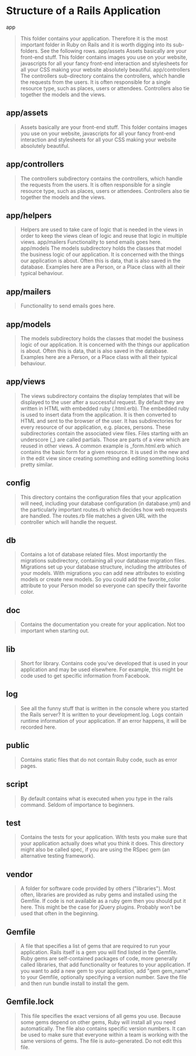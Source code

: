 # Structure of a Rails Application

app

> This folder contains your application. Therefore it is the most important folder in Ruby on Rails and it is worth digging into its sub-folders. See the following rows. app/assets Assets basically are your front-end stuff. This folder contains images you use on your website, javascripts for all your fancy front-end interaction and stylesheets for all your CSS making your website absolutely beautiful. app/controllers The controllers sub-directory contains the controllers, which handle the requests from the users. It is often responsible for a single resource type, such as places, users or attendees. Controllers also tie together the models and the views.

## **app/assets**

> Assets basically are your front-end stuff. This folder contains images you use on your website, javascripts for all your fancy front-end interaction and stylesheets for all your CSS making your website absolutely beautiful.

## **app/controllers**

> The controllers subdirectory contains the controllers, which handle the requests from the users. It is often responsible for a single resource type, such as places, users or attendees. Controllers also tie together the models and the views.

## **app/helpers** 

> Helpers are used to take care of logic that is needed in the views in order to keep the views clean of logic and reuse that logic in multiple views. app/mailers Functionality to send emails goes here. app/models The models subdirectory holds the classes that model the business logic of our application. It is concerned with the things our application is about. Often this is data, that is also saved in the database. Examples here are a Person, or a Place class with all their typical behaviour.

## **app/mailers**

> Functionality to send emails goes here.

## **app/models**

> The models subdirectory holds the classes that model the business logic of our application. It is concerned with the things our application is about. Often this is data, that is also saved in the database. Examples here are a Person, or a Place class with all their typical behaviour.

## **app/views**

> The views subdirectory contains the display templates that will be displayed to the user after a successful request. By default they are written in HTML with embedded ruby \(.html.erb\). The embedded ruby is used to insert data from the application. It is then converted to HTML and sent to the browser of the user. It has subdirectories for every resource of our application, e.g. places, persons. These subdirectories contain the associated view files. Files starting with an underscore \(\_\) are called partials. Those are parts of a view which are reused in other views. A common example is \_form.html.erb which contains the basic form for a given resource. It is used in the new and in the edit view since creating something and editing something looks pretty similar.

## **config**

> This directory contains the configuration files that your application will need, including your database configuration \(in database.yml\) and the particularly important routes.rb which decides how web requests are handled. The routes.rb file matches a given URL with the controller which will handle the request.

## **db**

> Contains a lot of database related files. Most importantly the migrations subdirectory, containing all your database migration files. Migrations set up your database structure, including the attributes of your models. With migrations you can add new attributes to existing models or create new models. So you could add the favorite\_color attribute to your Person model so everyone can specify their favorite color.

## **doc**

> Contains the documentation you create for your application. Not too important when starting out.

## **lib** 

> Short for library. Contains code you've developed that is used in your application and may be used elsewhere. For example, this might be code used to get specific information from Facebook.

## **log**

> See all the funny stuff that is written in the console where you started the Rails server? It is written to your development.log. Logs contain runtime information of your application. If an error happens, it will be recorded here.

## **public**

> Contains static files that do not contain Ruby code, such as error pages.

## **script**

> By default contains what is executed when you type in the rails command. Seldom of importance to beginners.

## **test**

> Contains the tests for your application. With tests you make sure that your application actually does what you think it does. This directory might also be called spec, if you are using the RSpec gem \(an alternative testing framework\).

## **vendor**

> A folder for software code provided by others \("libraries"\). Most often, libraries are provided as ruby gems and installed using the Gemfile. If code is not available as a ruby gem then you should put it here. This might be the case for jQuery plugins. Probably won't be used that often in the beginning.

## **Gemfile**

> A file that specifies a list of gems that are required to run your application. Rails itself is a gem you will find listed in the Gemfile. Ruby gems are self-contained packages of code, more generally called libraries, that add functionality or features to your application. If you want to add a new gem to your application, add "gem gem\_name" to your Gemfile, optionally specifying a version number. Save the file and then run bundle install to install the gem.

## **Gemfile.lock**

> This file specifies the exact versions of all gems you use. Because some gems depend on other gems, Ruby will install all you need automatically. The file also contains specific version numbers. It can be used to make sure that everyone within a team is working with the same versions of gems. The file is auto-generated. Do not edit this file.

